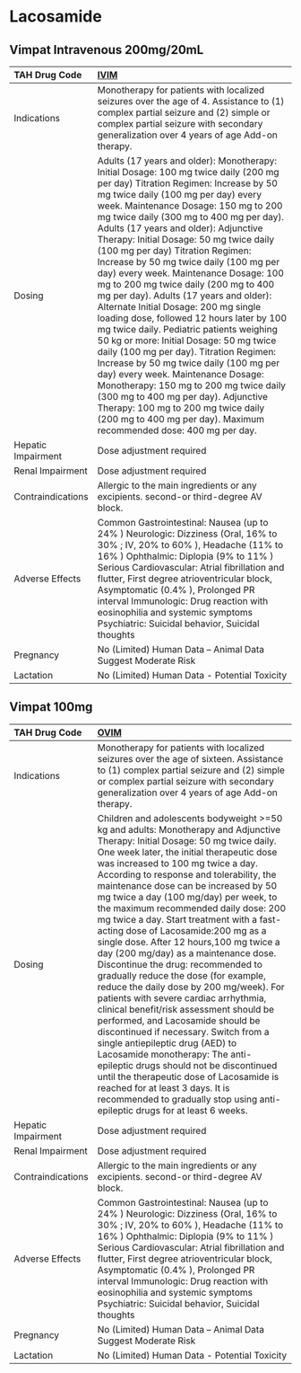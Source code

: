 # Lacosamide

## Vimpat Intravenous 200mg/20mL

| TAH Drug Code      | [IVIM](https://www.tahsda.org.tw/drugs/hissearch.php?drug_code=IVIM)                                                                                                                                                                                                                                                                                                                                                                                                                                                                                                                                                                                                                                                                                                                                                                                                                                                                                                                                                                                    |
|:-------------------|:--------------------------------------------------------------------------------------------------------------------------------------------------------------------------------------------------------------------------------------------------------------------------------------------------------------------------------------------------------------------------------------------------------------------------------------------------------------------------------------------------------------------------------------------------------------------------------------------------------------------------------------------------------------------------------------------------------------------------------------------------------------------------------------------------------------------------------------------------------------------------------------------------------------------------------------------------------------------------------------------------------------------------------------------------------|
| Indications        | Monotherapy for patients with localized seizures over the age of 4. Assistance to (1) complex partial seizure and (2) simple or complex partial seizure with secondary generalization over 4 years of age Add-on therapy.                                                                                                                                                                                                                                                                                                                                                                                                                                                                                                                                                                                                                                                                                                                                                                                                                               |
| Dosing             | Adults (17 years and older): Monotherapy: Initial Dosage: 100 mg twice daily (200 mg per day) Titration Regimen: Increase by 50 mg twice daily (100 mg per day) every week. Maintenance Dosage: 150 mg to 200 mg twice daily (300 mg to 400 mg per day). Adults (17 years and older): Adjunctive Therapy: Initial Dosage: 50 mg twice daily (100 mg per day) Titration Regimen: Increase by 50 mg twice daily (100 mg per day) every week. Maintenance Dosage: 100 mg to 200 mg twice daily (200 mg to 400 mg per day). Adults (17 years and older): Alternate Initial Dosage: 200 mg single loading dose, followed 12 hours later by 100 mg twice daily. Pediatric patients weighing 50 kg or more: Initial Dosage: 50 mg twice daily (100 mg per day). Titration Regimen: Increase by 50 mg twice daily (100 mg per day) every week. Maintenance Dosage: Monotherapy: 150 mg to 200 mg twice daily (300 mg to 400 mg per day). Adjunctive Therapy: 100 mg to 200 mg twice daily (200 mg to 400 mg per day). Maximum recommended dose: 400 mg per day. |
| Hepatic Impairment | Dose adjustment required                                                                                                                                                                                                                                                                                                                                                                                                                                                                                                                                                                                                                                                                                                                                                                                                                                                                                                                                                                                                                                |
| Renal Impairment   | Dose adjustment required                                                                                                                                                                                                                                                                                                                                                                                                                                                                                                                                                                                                                                                                                                                                                                                                                                                                                                                                                                                                                                |
| Contraindications  | Allergic to the main ingredients or any excipients. second-or third-degree AV block.                                                                                                                                                                                                                                                                                                                                                                                                                                                                                                                                                                                                                                                                                                                                                                                                                                                                                                                                                                    |
| Adverse Effects    | Common Gastrointestinal: Nausea (up to 24% ) Neurologic: Dizziness (Oral, 16% to 30% ; IV, 20% to 60% ), Headache (11% to 16% ) Ophthalmic: Diplopia (9% to 11% ) Serious Cardiovascular: Atrial fibrillation and flutter, First degree atrioventricular block, Asymptomatic (0.4% ), Prolonged PR interval Immunologic: Drug reaction with eosinophilia and systemic symptoms Psychiatric: Suicidal behavior, Suicidal thoughts                                                                                                                                                                                                                                                                                                                                                                                                                                                                                                                                                                                                                        |
| Pregnancy          | No (Limited) Human Data – Animal Data Suggest Moderate Risk                                                                                                                                                                                                                                                                                                                                                                                                                                                                                                                                                                                                                                                                                                                                                                                                                                                                                                                                                                                             |
| Lactation          | No (Limited) Human Data - Potential Toxicity                                                                                                                                                                                                                                                                                                                                                                                                                                                                                                                                                                                                                                                                                                                                                                                                                                                                                                                                                                                                            |

## Vimpat 100mg

| TAH Drug Code      | [OVIM](https://www.tahsda.org.tw/drugs/hissearch.php?drug_code=OVIM)                                                                                                                                                                                                                                                                                                                                                                                                                                                                                                                                                                                                                                                                                                                                                                                                                                                                                                                                                                                                                                                             |
|:-------------------|:---------------------------------------------------------------------------------------------------------------------------------------------------------------------------------------------------------------------------------------------------------------------------------------------------------------------------------------------------------------------------------------------------------------------------------------------------------------------------------------------------------------------------------------------------------------------------------------------------------------------------------------------------------------------------------------------------------------------------------------------------------------------------------------------------------------------------------------------------------------------------------------------------------------------------------------------------------------------------------------------------------------------------------------------------------------------------------------------------------------------------------|
| Indications        | Monotherapy for patients with localized seizures over the age of sixteen. Assistance to (1) complex partial seizure and (2) simple or complex partial seizure with secondary generalization over 4 years of age Add-on therapy.                                                                                                                                                                                                                                                                                                                                                                                                                                                                                                                                                                                                                                                                                                                                                                                                                                                                                                  |
| Dosing             | Children and adolescents bodyweight >=50 kg and adults: Monotherapy and Adjunctive Therapy: Initial Dosage: 50 mg twice daily. One week later, the initial therapeutic dose was increased to 100 mg twice a day. According to response and tolerability, the maintenance dose can be increased by 50 mg twice a day (100 mg/day) per week, to the maximum recommended daily dose: 200 mg twice a day. Start treatment with a fast-acting dose of Lacosamide:200 mg as a single dose. After 12 hours,100 mg twice a day (200 mg/day) as a maintenance dose. Discontinue the drug: recommended to gradually reduce the dose (for example, reduce the daily dose by 200 mg/week). For patients with severe cardiac arrhythmia, clinical benefit/risk assessment should be performed, and Lacosamide should be discontinued if necessary. Switch from a single antiepileptic drug (AED) to Lacosamide monotherapy: The anti-epileptic drugs should not be discontinued until the therapeutic dose of Lacosamide is reached for at least 3 days. It is recommended to gradually stop using anti-epileptic drugs for at least 6 weeks. |
| Hepatic Impairment | Dose adjustment required                                                                                                                                                                                                                                                                                                                                                                                                                                                                                                                                                                                                                                                                                                                                                                                                                                                                                                                                                                                                                                                                                                         |
| Renal Impairment   | Dose adjustment required                                                                                                                                                                                                                                                                                                                                                                                                                                                                                                                                                                                                                                                                                                                                                                                                                                                                                                                                                                                                                                                                                                         |
| Contraindications  | Allergic to the main ingredients or any excipients. second-or third-degree AV block.                                                                                                                                                                                                                                                                                                                                                                                                                                                                                                                                                                                                                                                                                                                                                                                                                                                                                                                                                                                                                                             |
| Adverse Effects    | Common Gastrointestinal: Nausea (up to 24% ) Neurologic: Dizziness (Oral, 16% to 30% ; IV, 20% to 60% ), Headache (11% to 16% ) Ophthalmic: Diplopia (9% to 11% ) Serious Cardiovascular: Atrial fibrillation and flutter, First degree atrioventricular block, Asymptomatic (0.4% ), Prolonged PR interval Immunologic: Drug reaction with eosinophilia and systemic symptoms Psychiatric: Suicidal behavior, Suicidal thoughts                                                                                                                                                                                                                                                                                                                                                                                                                                                                                                                                                                                                                                                                                                 |
| Pregnancy          | No (Limited) Human Data – Animal Data Suggest Moderate Risk                                                                                                                                                                                                                                                                                                                                                                                                                                                                                                                                                                                                                                                                                                                                                                                                                                                                                                                                                                                                                                                                      |
| Lactation          | No (Limited) Human Data - Potential Toxicity                                                                                                                                                                                                                                                                                                                                                                                                                                                                                                                                                                                                                                                                                                                                                                                                                                                                                                                                                                                                                                                                                     |

